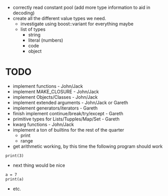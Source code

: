 
 - correctly read constant pool (add more type information to aid in decoding)
 - create all the different value types we need.
    - investigate using boost::variant for everything maybe
    - list of types
        - string
        - literal (numbers)
        - code
        - object

# TODO
 - implement functions - John/Jack
 - implement MAKE_CLOSURE - John/Jack
 - implement Objects/Classes - John/Jack
 - implement extended arguments - John/Jack or Gareth
 - implement generators/iterators - Gareth
 - finish implement continue/break/try/except - Gareth
 - primitive types for Lists/Tupples/Map/Set - Gareth
 - kwarg functions - John/Jack
 - implement a ton of builtins for the rest of the quarter
    - print 
    - range
 - get arithmetic working, by this time the following program should work
```
print(3)
```
 - next thing would be nice
```
a = 7
print(a)
```
 - etc.